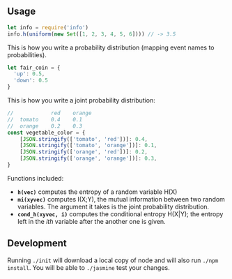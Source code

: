 ## Usage

```javascript
let info = require('info')
info.h(uniform(new Set([1, 2, 3, 4, 5, 6]))) // -> 3.5
```

This is how you write a probability distribution
(mapping event names to probabilities).
```javascript
let fair_coin = {
  'up': 0.5,
  'down': 0.5
}
```

This is how you write a joint probability distribution:
```javascript
//            red    orange 
//  tomato    0.4    0.1
//  orange    0.2    0.3
const vegetable_color = {
    [JSON.stringify(['tomato', 'red'])]: 0.4,
    [JSON.stringify(['tomato', 'orange'])]: 0.1,
    [JSON.stringify(['orange', 'red'])]: 0.2,
    [JSON.stringify(['orange', 'orange'])]: 0.3,
}
```

Functions included:
* **`h(vec)`** computes the entropy of a random variable H(X)
* **`mi(xyvec)`** computes I(X;Y), the mutual information between 
two random variables. The argument it takes
is the joint probability distribution.
* **`cond_h(xyvec, i)`** computes the conditional entropy H(X|Y);
the entropy left in the *ith* variable after the another one is given.


## Development
Running `./init` will download a local copy of node and will also
run `./npm install`. You will be able to `./jasmine` test 
your changes.

